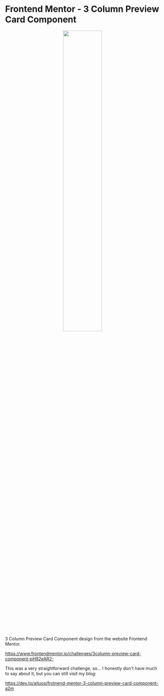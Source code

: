 # Frontend Mentor - 3 Column Preview Card Component

<p align="center" width="100%">
    <img width="50%" src="https://raw.githubusercontent.com/Aituos/FM--3-Column-Preview-Card-Component/main/FinishedPreview.jpg">
</p>

3 Column Preview Card Component design from the website Frontend Mentor.

https://www.frontendmentor.io/challenges/3column-preview-card-component-pH92eAR2-

This was a very straightforward challenge, so... I honestly don't have much to say about it, but you can still visit my blog:

https://dev.to/aituos/frotnend-mentor-3-column-preview-card-component-a2m